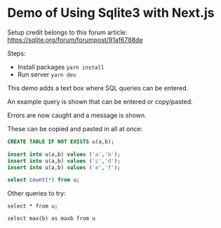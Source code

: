 # Demo of Using Sqlite3 with Next.js

Setup credit belongs to this forum article:
https://sqlite.org/forum/forumpost/91af6788de

Steps:
- Install packages `yarn install`
- Run server `yarn dev`

This demo adds a text box where SQL queries can be entered.

An example query is shown that can be entered or copy/pasted.

Errors are now caught and a message is shown.

These can be copied and pasted in all at once:

```sql
CREATE TABLE IF NOT EXISTS u(a,b);

insert into u(a,b) values ('a','b');
insert into u(a,b) values ('c','d');
insert into u(a,b) values ('e','f');

select count(*) from u;
```

Other queries to try:
```
select * from u;

select max(b) as maxb from u

```
